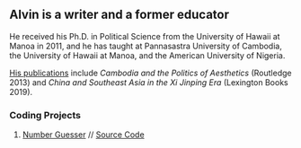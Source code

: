 ## Alvin is a writer and a former educator

He received his Ph.D. in Political Science from the University of Hawaii at Manoa in 2011, and he has taught at Pannasastra University of Cambodia, the University of Hawaii at Manoa, and the American University of Nigeria.

[His publications](https://alvinlim-writer.com/) include *Cambodia and the Politics of Aesthetics* (Routledge 2013) and *China and Southeast Asia in the Xi Jinping Era* (Lexington Books 2019).

### Coding Projects

1. [Number Guesser](https://alvinqingxing.github.io/Number-Guesser/) // [Source Code](https://alvinqingxing.github.io/Number-Guesser/) 
